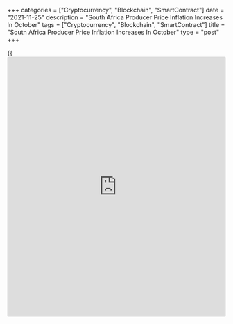 +++
categories = ["Cryptocurrency", "Blockchain", "SmartContract"]
date = "2021-11-25"
description = "South Africa Producer Price Inflation Increases In October"
tags = ["Cryptocurrency", "Blockchain", "SmartContract"]
title = "South Africa Producer Price Inflation Increases In October"
type = "post"
+++

{{<iframe id="large-banner" src="https://www.bounty.group/#slide=18.0" width="100%" height="600" scrolling="no" style="border: 0px solid rgb(216, 221, 230); border-radius: 3px;">}}

South Africa's producer price inflation rose in October, figures from
Statistics South Africa showed on Thursday.

The producer price index rose 8.1 percent year-on-year in October, after
a 7.8 percent increase in September. Economists had expected inflation
to rise 8.0 percent.

The main contribution for the increase in prices came from coke,
petroleum, chemical, rubber and plastic products, food products,
beverages and tobacco products, and metals, machinery, equipment and
computing equipment in October.

Producer prices for mining industry gained 4.8 percent annually in
October and prices for electricity and water increased 14.4 percent.

Prices for agriculture, forestry and fishing, and intermediate goods
rose by 8.6 percent and 20.4 percent, respectively.

On a monthly basis, producer prices rose 0.7 percent in October. This
was in line with economists' expectation.

For comments and feedback [contact](https://www.playgroundfx.com/contact/): editorial@rtt[news](https://www.letsplayfx.com/blog/forex-news-website/).com

[Economic News][1]

 **What parts of the world are seeing the best (and worst) economic
performances lately? Click[here][2] to check out our [Econ Scorecard][2]
and find out! See up-to-the-moment [ranking](https://www.playgroundfx.com/blog/crypto-exchange-ranking/)s for the best and worst
performers in [GDP][3], [unemployment rate][4], [inflation][2] and much
more.**

   1. www.rtt[news](https://www.letsplayfx.com/blog/forex-news-website/).com/Content/EconomicNews.aspx
   2. www.rtt[news](https://www.letsplayfx.com/blog/forex-news-website/).com/economic-scorecard/world-rank/CPI/highest-performance.aspx
   3. www.rtt[news](https://www.letsplayfx.com/blog/forex-news-website/).com/economic-scorecard/world-rank/GDP/highest-performance.aspx
   4. www.rtt[news](https://www.letsplayfx.com/blog/forex-news-website/).com/economic-scorecard/world-rank/unemployment-rate/lowest-performance.aspx